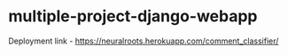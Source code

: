 # multiple-project-django-webapp
Deployment link -
https://neuralroots.herokuapp.com/comment_classifier/

